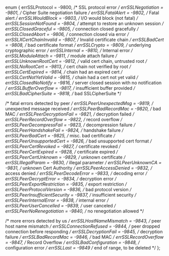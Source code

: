 enum {
  errSSLProtocol                  = -9800,  /* SSL protocol error */
  errSSLNegotiation               = -9801,  /* Cipher Suite negotiation failure */
  errSSLFatalAlert                = -9802,  /* Fatal alert */
  errSSLWouldBlock                = -9803,  /* I/O would block (not fatal) */
  errSSLSessionNotFound           = -9804,  /* attempt to restore an unknown session */
  errSSLClosedGraceful            = -9805,  /* connection closed gracefully */
  errSSLClosedAbort               = -9806,  /* connection closed via error */
  errSSLXCertChainInvalid         = -9807,  /* Invalid certificate chain */
  errSSLBadCert                   = -9808,  /* bad certificate format */
  errSSLCrypto                    = -9809,  /* underlying cryptographic error */
  errSSLInternal                  = -9810,  /* Internal error */
  errSSLModuleAttach              = -9811,  /* module attach failure */
  errSSLUnknownRootCert           = -9812,  /* valid cert chain, untrusted root */
  errSSLNoRootCert                = -9813,  /* cert chain not verified by root */
  errSSLCertExpired               = -9814,  /* chain had an expired cert */
  errSSLCertNotYetValid           = -9815,  /* chain had a cert not yet valid */
  errSSLClosedNoNotify            = -9816,  /* server closed session with no notification */
  errSSLBufferOverflow            = -9817,  /* insufficient buffer provided */
  errSSLBadCipherSuite            = -9818,  /* bad SSLCipherSuite */
	
  /* fatal errors detected by peer */
  errSSLPeerUnexpectedMsg         = -9819,  /* unexpected message received */
  errSSLPeerBadRecordMac          = -9820,  /* bad MAC */
  errSSLPeerDecryptionFail        = -9821,  /* decryption failed */
  errSSLPeerRecordOverflow        = -9822,  /* record overflow */
  errSSLPeerDecompressFail        = -9823,  /* decompression failure */
  errSSLPeerHandshakeFail         = -9824,  /* handshake failure */
  errSSLPeerBadCert               = -9825,  /* misc. bad certificate */
  errSSLPeerUnsupportedCert       = -9826,  /* bad unsupported cert format */
  errSSLPeerCertRevoked           = -9827,  /* certificate revoked */
  errSSLPeerCertExpired           = -9828,  /* certificate expired */
  errSSLPeerCertUnknown           = -9829,  /* unknown certificate */
  errSSLIllegalParam              = -9830,  /* illegal parameter */
  errSSLPeerUnknownCA             = -9831,  /* unknown Cert Authority */
  errSSLPeerAccessDenied          = -9832,  /* access denied */
  errSSLPeerDecodeError           = -9833,  /* decoding error */
  errSSLPeerDecryptError          = -9834,  /* decryption error */
  errSSLPeerExportRestriction     = -9835,  /* export restriction */
  errSSLPeerProtocolVersion       = -9836,  /* bad protocol version */
  errSSLPeerInsufficientSecurity  = -9837,  /* insufficient security */
  errSSLPeerInternalError         = -9838,  /* internal error */
  errSSLPeerUserCancelled         = -9839,  /* user canceled */
  errSSLPeerNoRenegotiation       = -9840,  /* no renegotiation allowed */

  /* more errors detected by us */
  errSSLHostNameMismatch          = -9843,  /* peer host name mismatch */
  errSSLConnectionRefused         = -9844,  /* peer dropped connection before responding */
  errSSLDecryptionFail            = -9845,  /* decryption failure */
  errSSLBadRecordMac              = -9846,  /* bad MAC */
  errSSLRecordOverflow            = -9847,  /* Record Overflow */
  errSSLBadConfiguration          = -9848,  /* configuration error */
  errSSLLast                      = -9849   /* end of range, to be deleted */
};
